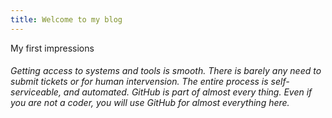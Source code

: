 ```yaml
---
title: Welcome to my blog
---
```


My first impressions
###### Getting access to systems and tools is smooth. There is barely any need to submit tickets or for human intervension. The entire process is self-serviceable, and automated. GitHub is part of almost every thing. Even if you are not a coder, you will use GitHub for almost everything here. 
